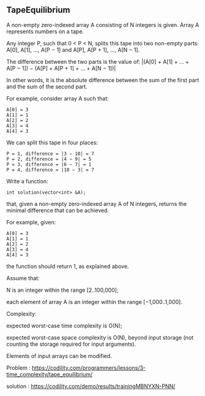 TapeEquilibrium
-------------

A non-empty zero-indexed array A consisting of N integers is given. Array A represents numbers on a tape.

Any integer P, such that 0 < P < N, splits this tape into two non-empty parts: A[0], A[1], ..., A[P − 1] and A[P], A[P + 1], ..., A[N − 1].

The difference between the two parts is the value of: |(A[0] + A[1] + ... + A[P − 1]) − (A[P] + A[P + 1] + ... + A[N − 1])|

In other words, it is the absolute difference between the sum of the first part and the sum of the second part.

For example, consider array A such that:

    A[0] = 3 
    A[1] = 1 
    A[2] = 2 
    A[3] = 4 
    A[4] = 3 
We can split this tape in four places:

    P = 1, difference = |3 − 10| = 7 
    P = 2, difference = |4 − 9| = 5 
    P = 3, difference = |6 − 7| = 1 
    P = 4, difference = |10 − 3| = 7
Write a function:

    int solution(vector<int> &A);

that, given a non-empty zero-indexed array A of N integers, returns the minimal difference that can be achieved.

For example, given:

    A[0] = 3 
    A[1] = 1 
    A[2] = 2 
    A[3] = 4 
    A[4] = 3 
the function should return 1, as explained above.

Assume that:

N is an integer within the range [2..100,000]; </p>
each element of array A is an integer within the range [−1,000..1,000]. </p>
Complexity:

expected worst-case time complexity is O(N); </p>
expected worst-case space complexity is O(N), beyond input storage (not counting the storage required for input arguments).</p>
Elements of input arrays can be modified. </p>

Problem : https://codility.com/programmers/lessons/3-time_complexity/tape_equilibrium/ </p>
solution : https://codility.com/demo/results/trainingMBNYXN-PNN/ </p>
